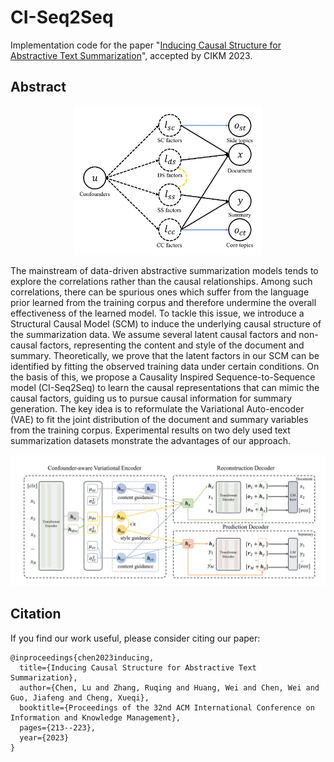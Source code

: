 # CI-Seq2Seq
Implementation code for the paper "[Inducing Causal Structure for Abstractive Text Summarization](https://dl.acm.org/doi/pdf/10.1145/3583780.3614934)", accepted by CIKM 2023.

## Abstract

<p align="center">
  <picture>
    <img src="./fig/causal_graph.png" width = "300">
  </picture>
</p>

The mainstream of data-driven abstractive summarization models tends to explore the correlations rather than the causal relationships. Among such correlations, there can be spurious ones which suffer from the language prior learned from the training corpus and therefore undermine the overall effectiveness of the learned model. To tackle this issue, we introduce a Structural Causal Model (SCM) to induce the underlying causal structure of the summarization data. We assume several latent causal factors and non-causal factors, representing the content and style of the document and summary. Theoretically, we prove that the latent factors in our SCM can be identified by fitting the observed training data under certain conditions. On the basis of this, we propose a Causality Inspired Sequence-to-Sequence model (CI-Seq2Seq) to learn the causal representations that can mimic the causal factors, guiding us to pursue causal information for summary generation. The key idea is to reformulate the Variational Auto-encoder (VAE) to fit the joint distribution of the document and summary variables from the training corpus. Experimental results on two dely used text summarization datasets monstrate the advantages of our approach.

<p align="center">
  <picture>
    <img src="./fig/model_graph.png" width = "700">
  </picture>
</p>

## Citation

If you find our work useful, please consider citing our paper:
```
@inproceedings{chen2023inducing,
  title={Inducing Causal Structure for Abstractive Text Summarization},
  author={Chen, Lu and Zhang, Ruqing and Huang, Wei and Chen, Wei and Guo, Jiafeng and Cheng, Xueqi},
  booktitle={Proceedings of the 32nd ACM International Conference on Information and Knowledge Management},
  pages={213--223},
  year={2023}
}
```
